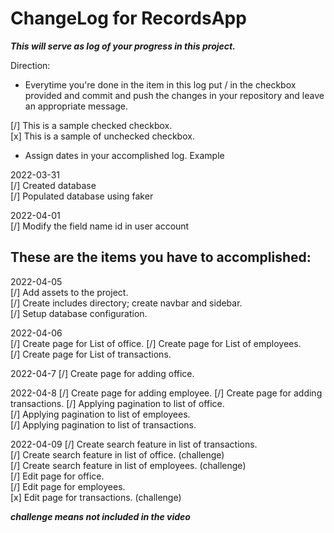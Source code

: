 # ChangeLog for RecordsApp

***This will serve as log of your progress in this project.***

Direction:
- Everytime you're done in the item in this log put / in the checkbox provided and commit and push the changes in your repository and leave an appropriate message.

[/] This is a sample checked checkbox.  
[x] This is a sample of unchecked checkbox.

- Assign dates in your accomplished log. Example

2022-03-31  
[/] Created database  
[/] Populated database using faker  

2022-04-01  
[/] Modify the field name id in user account  

## These are the items you have to accomplished:

2022-04-05  
[/] Add assets to the project.  
[/] Create includes directory; create navbar and sidebar.  
[/] Setup database configuration.

2022-04-06  
[/] Create page for List of office.
[/] Create page for List of employees.  
[/] Create page for List of transactions.
 
2022-04-7 
[/] Create page for adding office.
  
2022-04-8
[/] Create page for adding employee.
[/] Create page for adding transactions.
[/] Applying pagination to list of office.  
[/] Applying pagination to list of employees.  
[/] Applying pagination to list of transactions.

2022-04-09
[/] Create search feature in list of transactions.  
[/] Create search feature in list of office. (challenge)  
[/] Create search feature in list of employees. (challenge)  
[/] Edit page for office.  
[/] Edit page for employees.  
[x] Edit page for transactions. (challenge)

***challenge means not included in the video***















